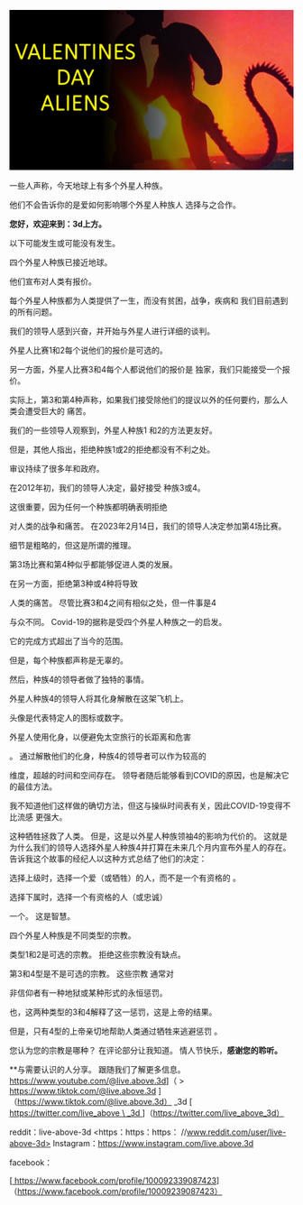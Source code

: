 ![cover photo](../cover.jpg "cover photo")

一些人声称，今天地球上有多个外星人种族。

他们不会告诉你的是爱如何影响哪个外星人种族人
选择与之合作。

**您好，欢迎来到：3d上方。**

以下可能发生或可能没有发生。

四个外星人种族已接近地球。

他们宣布对人类有报价。

每个外星人种族都为人类提供了一生，而没有贫困，战争，疾病和
我们目前遇到的所有问题。

我们的领导人感到兴奋，并开始与外星人进行详细的谈判。

外星人比赛1和2每个说他们的报价是可选的。

另一方面，外星人比赛3和4每个人都说他们的报价是
独家，我们只能接受一个报价。

实际上，第3和第4种声称，如果我们接受除他们的提议以外的任何要约，那么人类会遭受巨大的
痛苦。

我们的一些领导人观察到，外星人种族1
和2的方法更友好。

但是，其他人指出，拒绝种族1或2的拒绝都没有不利之处。

审议持续了很多年和政府。

在2012年初，我们的领导人决定，最好接受
种族3或4。

这很重要，因为任何一个种族都明确表明拒绝

对人类的战争和痛苦。
在2023年2月14日，我们的领导人决定参加第4场比赛。

细节是粗略的，但这是所谓的推理。

第3场比赛和第4种似乎都能够促进人类的发展。

在另一方面，拒绝第3种或4种将导致

人类的痛苦。
尽管比赛3和4之间有相似之处，但一件事是4

与众不同。
Covid-19的据称是受四个外星人种族之一的启发。

它的完成方式超出了当今的范围。

但是，每个种族都声称是无辜的。

然后，种族4的领导者做了独特的事情。

外星人种族4的领导人将其化身解散在这架飞机上。

头像是代表特定人的图标或数字。

外星人使用化身，以便避免太空旅行的长距离和危害

。
通过解散他们的化身，种族4的领导者可以作为较高的

维度，超越的时间和空间存在。
领导者随后能够看到COVID的原因，也是解决它的最佳方法。

我不知道他们这样做的确切方法，但这与操纵时间表有关，因此COVID-19变得不比流感
更强大。

这种牺牲拯救了人类。 但是，这是以外星人种族领袖4的影响为代价的。
这就是为什么我们的领导人选择外星人种族4并打算在未来几个月内宣布外星人的存在。
告诉我这个故事的经纪人以这种方式总结了他们的决定：

选择上级时，选择一个爱（或牺牲）的人，而不是一个有资格的
。

选择下属时，选择一个有资格的人（或忠诚）

一个。
这是智慧。

四个外星人种族是不同类型的宗教。

类型1和2是可选的宗教。
拒绝这些宗教没有缺点。

第3和4型是不是可选的宗教。 这些宗教
通常对

非信仰者有一种地狱或某种形式的永恒惩罚。

也，这两种类型的3和4解释了这一惩罚，这是上帝的结果。

但是，只有4型的上帝亲切地帮助人类通过牺牲来逃避惩罚
。

您认为您的宗教是哪种？
在评论部分让我知道。
情人节快乐，**感谢您的聆听。**

**与需要认识的人分享。 跟随我们了解更多信息。 https://www.youtube.com/@live.above.3d</u>]（ > https://www.tiktok.com/@live.above.3d </u>]（https://www.tiktok.com/@live.above.3d） _3d
[<u> https://twitter.com/live_above \ _3d </u>]（https://twitter.com/live_above_3d）

reddit：live-above-3d <https：https：https： //www.reddit.com/user/live-above-3d>
Instagram：<https://www.instagram.com/live.above.3d>

facebook：

[<u> https://www.facebook.com/profile/100092339087423</u>]（https://www.facebook.com/profile/10009239087423）









